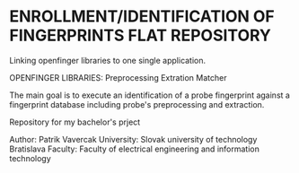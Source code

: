 # ENROLLMENT/IDENTIFICATION OF FINGERPRINTS FLAT REPOSITORY

Linking openfinger libraries to one single application.


OPENFINGER LIBRARIES:
Preprocessing
Extration
Matcher

The main goal is to execute an identification of a probe fingerprint against a fingerprint database including probe's preprocessing and extraction.


Repository for my bachelor's prject

Author: Patrik Vavercak
University: Slovak university of technology Bratislava
Faculty: Faculty of electrical engineering and information technology
